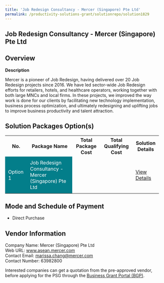 ```yaml
---
title: 'Job Redesign Consultancy - Mercer (Singapore) Pte Ltd'
permalink: /productivity-solutions-grant/solutionrepo/solution1829
---
```


## Job Redesign Consultancy - Mercer (Singapore) Pte Ltd

## Overview

**Description**

Mercer is a pioneer of Job Redesign, having delivered over 20 Job Redesign projects since 2016. We have led sector-wide Job Redesign efforts for retailers, hotels, and healthcare operators, working together with both large MNCs and local firms. In these projects, we improved the way work is done for our clients by facilitating new technology implementation, business process optimization, and ultimately redesigning and uplifting jobs to improve business productivity and talent attraction.

## Solution Packages Option(s)

<table>
<tr>
<th><b>No.</b></th>
<th><b>Package Name</b></th>
<th><b>Total Package Cost</b></th>
<th><b>Total Qualifying Cost</b></th>
<th><b>Solution Details</b></th>
</tr>
<tr>
<td style='padding: 10px; background-color: #037E8A; color: #FFFFFF;'>Option 1</td>
<td style='padding: 10px; background-color: #037E8A; color: #FFFFFF;'>Job Redesign Consultancy - Mercer (Singapore) Pte Ltd</td>
<td style='padding: 10px;'> </td>
<td style='padding: 10px;'> </td>
<td style='padding: 10px;'><a href='https://www.gobusiness.gov.sg/images/psg/CaseStudiesbyMercer(Singapore)PteLtd.pdf' target='_blank'>View Details</a></td>
</tr>
</table>

## Mode and Schedule of Payment

 - Direct Purchase

## Vendor Information

 Company Name: Mercer (Singapore) Pte Ltd<br>Web URL: www.asean.mercer.com <br>Contact Email: marissa.chang@mercer.com <br>Contact Number: 63982800

Interested companies can get a quotation from the pre-approved vendor, before applying for the PSG through the <a href='https://www.businessgrants.gov.sg/' target='_blank' rel='noopener'>Business Grant Portal (BGP)</a>.

<script src="/jquery/resize-tables.js"></script>
